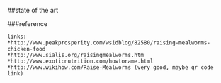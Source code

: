 ##state of the art

###reference
	
	links: 
	*http://www.peakprosperity.com/wsidblog/82580/raising-mealworms-chicken-food
	*http://www.sialis.org/raisingmealworms.htm
	*http://www.exoticnutrition.com/howtorame.html
	*http://www.wikihow.com/Raise-Mealworms (very good, maybe qr code link)
	
	
	
	


